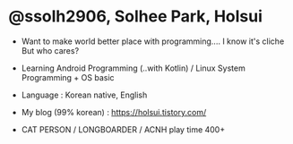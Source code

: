 # @ssolh2906, Solhee Park, Holsui

 - Want to make world better place with programming.... I know it's cliche But who cares?

 - Learning Android Programming (..with Kotlin) / Linux System Programming + OS basic
 
 - Language : Korean native, English 

 - My blog (99% korean) : https://holsui.tistory.com/




 - CAT PERSON / LONGBOARDER / ACNH play time 400+



<!---
ssolh2906/ssolh2906 is a ✨ special ✨ repository because its `README.md` (this file) appears on your GitHub profile.
You can click the Preview link to take a look at your changes.
--->

